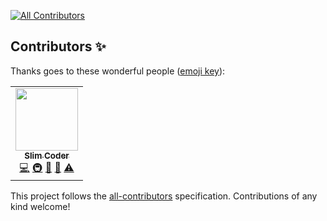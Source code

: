 
<!-- ALL-CONTRIBUTORS-BADGE:START - Do not remove or modify this section -->
[![All Contributors](https://img.shields.io/badge/all_contributors-1-orange.svg?style=flat-square)](#contributors-)
<!-- ALL-CONTRIBUTORS-BADGE:END -->

## Contributors ✨

Thanks goes to these wonderful people ([emoji key](https://allcontributors.org/docs/en/emoji-key)):

<!-- ALL-CONTRIBUTORS-LIST:START - Do not remove or modify this section -->
<!-- prettier-ignore-start -->
<!-- markdownlint-disable -->
<table>
  <tr>
    <td align="center"><a href="https://viveksharmaui.js.org"><img src="https://avatars1.githubusercontent.com/u/28563357?v=4" width="100px;" alt=""/><br /><sub><b>Slim Coder</b></sub></a><br /><a href="https://github.com/Techistan/Visual-Algorithmia/commits?author=viveksharmaui" title="Code">💻</a> <a href="#infra-viveksharmaui" title="Infrastructure (Hosting, Build-Tools, etc)">🚇</a> <a href="https://github.com/Techistan/Visual-Algorithmia/issues?q=author%3Aviveksharmaui" title="Bug reports">🐛</a> <a href="https://github.com/Techistan/Visual-Algorithmia/commits?author=viveksharmaui" title="Documentation">📖</a> <a href="https://github.com/Techistan/Visual-Algorithmia/commits?author=viveksharmaui" title="Tests">⚠️</a></td>
  </tr>
</table>

<!-- markdownlint-enable -->
<!-- prettier-ignore-end -->
<!-- ALL-CONTRIBUTORS-LIST:END -->

This project follows the [all-contributors](https://github.com/all-contributors/all-contributors) specification. Contributions of any kind welcome!